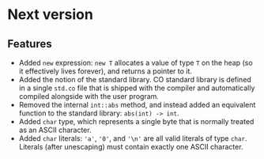 # Next version

## Features

- Added `new` expression: `new T` allocates a value of type `T` on the
  heap (so it effectively lives forever), and returns a pointer to it.
- Added the notion of the standard library. CO standard library is
  defined in a single `std.co` file that is shipped with the compiler
  and automatically compiled alongside with the user program.
- Removed the internal `int::abs` method, and instead added an equivalent
  function to the standard library: `abs(int) -> int`.
- Added `char` type, which represents a single byte that is normally
  treated as an ASCII character.
- Added `char` literals: `'a'`, `'0'`, and `'\n'` are all valid
  literals of type `char`. Literals (after unescaping) must contain
  exactly one ASCII character.